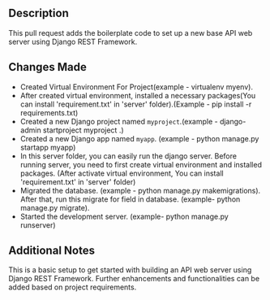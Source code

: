 ## Description
This pull request adds the boilerplate code to set up a new base API web server using Django REST Framework.

## Changes Made
- Created Virtual Environment For Project(example - virtualenv myenv).
- After created virtual environment, installed a necessary packages(You can install 'requirement.txt' in 'server' folder).(Example - pip install -r requirements.txt)
- Created a new Django project named `myproject`.(example - django-admin startproject myproject .)
- Created a new Django app named `myapp`. (example - python manage.py startapp myapp)
- In this server folder, you can easily run the django server. Before running server, you need to first create virtual environment and installed packages. (After activate virtual environment, You can install 'requirement.txt' in 'server' folder)
- Migrated the database. (example - python manage.py makemigrations). After that, run this migrate for field in database. (example- python manage.py migrate).
- Started the development server. (example- python manage.py runserver)

## Additional Notes
This is a basic setup to get started with building an API web server using Django REST Framework. Further enhancements and functionalities can be added based on project requirements.
